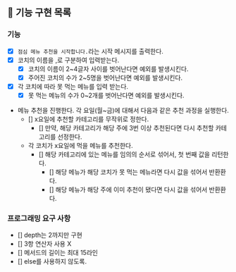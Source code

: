 ## 🚀 기능 구현 목록

### 기능
- [x] `점심 메뉴 추천을 시작합니다.`라는 시작 메시지를 출력한다.
- [x] 코치의 이름을 ,로 구분하여 입력받는다.
  - [x] 코치의 이름이 2~4글자 사이를 벗어난다면 예외를 발생시킨다.
  - [x] 주어진 코치의 수가 2~5명을 벗어난다면 예외를 발생시킨다.
- [x] 각 코치에 따라 못 먹는 메뉴를 입력 받는다.
  - [x] 못 먹는 메뉴의 수가 0~2개를 벗어난다면 예외를 발생시킨다.
- 메뉴 추천을 진행한다. 각 요일(월~금)에 대해서 다음과 같은 추천 과정을 실행한다.
    - [] x요일에 추천할 카테고리를 무작위로 정한다. 
      - [] 만약, 해당 카테고리가 해당 주에 3번 이상 추천된다면 다시 추천할 카테고리를 선정한다.
    - 각 코치가 x요일에 먹을 메뉴를 추천한다. 
      - [] 해당 카테고리에 있는 메뉴를 임의의 순서로 섞어서, 첫 번째 값을 리턴한다.
        - [] 해당 메뉴가 해당 코치가 못 먹는 메뉴라면 다시 값을 섞어서 반환환다.
        - [] 해당 메뉴가 해당 주에 이미 추천이 됐다면 다시 값을 섞어서 반환환다.

### 프로그래밍 요구 사항
- [] depth는 2까지만 구현
- [] 3항 연산자 사용 X
- [] 메서드의 길이는 최대 15라인
- [] else를 사용하지 않도록.
